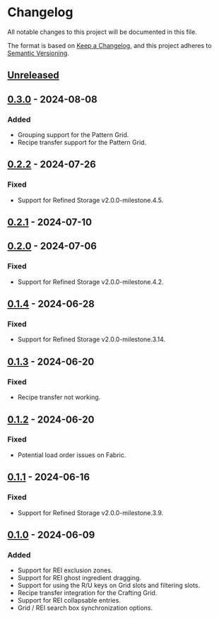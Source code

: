 # Changelog

All notable changes to this project will be documented in this file.

The format is based on [Keep a Changelog](https://keepachangelog.com/en/1.0.0/), and this project adheres
to [Semantic Versioning](https://semver.org/spec/v2.0.0.html).

## [Unreleased]

## [0.3.0] - 2024-08-08

### Added

-   Grouping support for the Pattern Grid.
-   Recipe transfer support for the Pattern Grid.

## [0.2.2] - 2024-07-26

### Fixed

-   Support for Refined Storage v2.0.0-milestone.4.5.

## [0.2.1] - 2024-07-10

## [0.2.0] - 2024-07-06

### Fixed

-   Support for Refined Storage v2.0.0-milestone.4.2.

## [0.1.4] - 2024-06-28

### Fixed

-   Support for Refined Storage v2.0.0-milestone.3.14.

## [0.1.3] - 2024-06-20

### Fixed

-   Recipe transfer not working.

## [0.1.2] - 2024-06-20

### Fixed

-   Potential load order issues on Fabric.

## [0.1.1] - 2024-06-16

### Fixed

-   Support for Refined Storage v2.0.0-milestone.3.9.

## [0.1.0] - 2024-06-09

### Added

-   Support for REI exclusion zones.
-   Support for REI ghost ingredient dragging.
-   Support for using the R/U keys on Grid slots and filtering slots.
-   Recipe transfer integration for the Crafting Grid.
-   Support for REI collapsable entries.
-   Grid / REI search box synchronization options.

[Unreleased]: https://github.com/refinedmods/refinedstorage-rei-integration/compare/v0.3.0...HEAD

[0.3.0]: https://github.com/refinedmods/refinedstorage-rei-integration/compare/v0.2.2...v0.3.0

[0.2.2]: https://github.com/refinedmods/refinedstorage-rei-integration/compare/v0.2.1...v0.2.2

[0.2.1]: https://github.com/refinedmods/refinedstorage-rei-integration/compare/v0.2.0...v0.2.1

[0.2.0]: https://github.com/refinedmods/refinedstorage-rei-integration/compare/v0.1.4...v0.2.0

[0.1.4]: https://github.com/refinedmods/refinedstorage-rei-integration/compare/v0.1.3...v0.1.4

[0.1.3]: https://github.com/refinedmods/refinedstorage-rei-integration/compare/v0.1.2...v0.1.3

[0.1.2]: https://github.com/refinedmods/refinedstorage-rei-integration/compare/v0.1.1...v0.1.2

[0.1.1]: https://github.com/refinedmods/refinedstorage-rei-integration/compare/v0.1.0...v0.1.1

[0.1.0]: https://github.com/refinedmods/refinedstorage-rei-integration/compare/d7484c3f13c89276680daec3e4627cbb0cf2344e...v0.1.0
